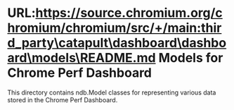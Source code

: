 URL:https://source.chromium.org/chromium/chromium/src/+/main:third_party\catapult\dashboard\dashboard\models\README.md
Models for Chrome Perf Dashboard
========

This directory contains ndb.Model classes for representing various data
stored in the Chrome Perf Dashboard.
